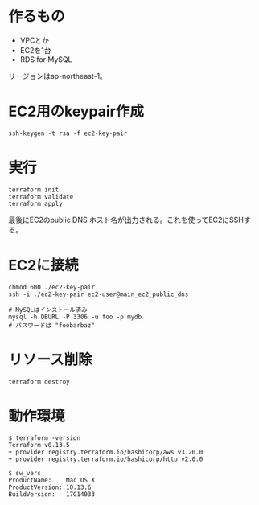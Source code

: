 # 作るもの
- VPCとか
- EC2を1台
- RDS for MySQL

リージョンはap-northeast-1。

# EC2用のkeypair作成
```shell
ssh-keygen -t rsa -f ec2-key-pair
```

# 実行
```shell
terraform init
terraform validate
terraform apply
```
最後にEC2のpublic DNS ホスト名が出力される。これを使ってEC2にSSHする。

# EC2に接続
```shell
chmod 600 ./ec2-key-pair
ssh -i ./ec2-key-pair ec2-user@main_ec2_public_dns

# MySQLはインストール済み
mysql -h DBURL -P 3306 -u foo -p mydb
# パスワードは "foobarbaz"
```

# リソース削除
```shell
terraform destroy
```

# 動作環境
```shell
$ terraform -version
Terraform v0.13.5
+ provider registry.terraform.io/hashicorp/aws v3.20.0
+ provider registry.terraform.io/hashicorp/http v2.0.0

$ sw_vers
ProductName:    Mac OS X
ProductVersion: 10.13.6
BuildVersion:   17G14033
```